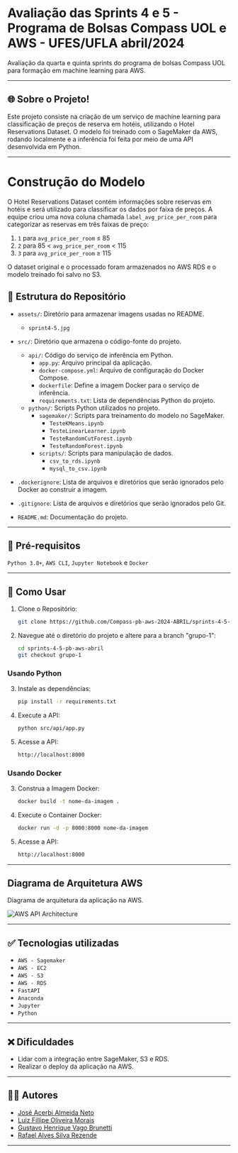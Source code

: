 # Avaliação das Sprints 4 e 5 - Programa de Bolsas Compass UOL e AWS - UFES/UFLA abril/2024

Avaliação da quarta e quinta sprints do programa de bolsas Compass UOL para formação em machine learning para AWS.

***

## 🌐 Sobre o Projeto!

Este projeto consiste na criação de um serviço de machine learning para classificação de preços de reserva em hotéis, utilizando o Hotel Reservations Dataset. O modelo foi treinado com o SageMaker da AWS, rodando localmente e a inferência foi feita por meio de uma API desenvolvida em Python. 

***

# Construção do Modelo

O Hotel Reservations Dataset contém informações sobre reservas em hotéis e será utilizado para classificar os dados por faixa de preços. A equipe criou uma nova coluna chamada `label_avg_price_per_room` para categorizar as reservas em três faixas de preço:

1. `1` para `avg_price_per_room` ≤ 85
2. `2` para 85 < `avg_price_per_room` < 115
3. `3` para `avg_price_per_room` ≥ 115

O dataset original e o processado foram armazenados no AWS RDS e o modelo treinado foi salvo no S3.

## 📂 Estrutura do Repositório

- `assets/`: Diretório para armazenar imagens usadas no README.
    - `sprint4-5.jpg`
      
- `src/`: Diretório que armazena o código-fonte do projeto.
    - `api/`: Código do serviço de inferência em Python.
        - `app.py`: Arquivo principal da aplicação.
        - `docker-compose.yml`: Arquivo de configuração do Docker Compose.
        - `dockerfile`: Define a imagem Docker para o serviço de inferência.
        - `requirements.txt`: Lista de dependências Python do projeto.
    - `python/`: Scripts Python utilizados no projeto.
        - `sagemaker/`: Scripts para treinamento do modelo no SageMaker.
            - `TesteKMeans.ipynb`
            - `TesteLinearLearner.ipynb`
            - `TesteRandomCutForest.ipynb`
            - `TesteRandomForest.ipynb`
        - `scripts/`: Scripts para manipulação de dados.
            - `csv_to_rds.ipynb`
            - `mysql_to_csv.ipynb`

- `.dockerignore`: Lista de arquivos e diretórios que serão ignorados pelo Docker ao construir a imagem.
- `.gitignore`: Lista de arquivos e diretórios que serão ignorados pelo Git.
- `README.md`: Documentação do projeto.

***


## 🔧 Pré-requisitos

`Python 3.8+`, `AWS CLI`, `Jupyter Notebook` e `Docker`

***


## 🚀 Como Usar

1. Clone o Repositório:
    ```bash
    git clone https://github.com/Compass-pb-aws-2024-ABRIL/sprints-4-5-pb-aws-abril.git
    ```
2. Navegue até o diretório do projeto e altere para a branch "grupo-1":
    ```bash
    cd sprints-4-5-pb-aws-abril
    git checkout grupo-1
    ```

### Usando Python

3. Instale as dependências:
    ```bash
    pip install -r requirements.txt
    ```

4. Execute a API:
    ```bash
    python src/api/app.py
    ```
    
5. Acesse a API:
   ```bash
   http://localhost:8000
    ```

### Usando Docker

3. Construa a Imagem Docker:
    ```bash
    docker build -t nome-da-imagem .
    ```

4. Execute o Container Docker:
    ```bash
    docker run -d -p 8000:8000 nome-da-imagem
    ```
    
5. Acesse a API:
   ```bash
   http://localhost:8000
    ```

***


## Diagrama de Arquitetura AWS

Diagrama de arquitetura da aplicação na AWS.

![AWS API Architecture]("assets/sprint4-5.jpg")

***


## ✅ Tecnologias utilizadas

- `AWS - Sagemaker`
- `AWS - EC2`
- `AWS - S3`
- `AWS - RDS`
- `FastAPI`
- `Anaconda`
- `Jupyter`
- `Python`

***


## ❌ Dificuldades

- Lidar com a integração entre SageMaker, S3 e RDS.
- Realizar o deploy da aplicação na AWS.

***


## 👨‍💻 Autores

- [José Acerbi Almeida Neto](https://github.com/JoseJaan)
- [Luiz Fillipe Oliveira Morais](https://github.com/LuizFillipe1)
- [Gustavo Henrique Vago Brunetti](https://github.com/GustavoBrunetti)
- [Rafael Alves Silva Rezende](https://github.com/rafa-rez)

***


